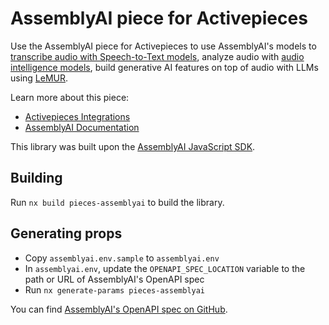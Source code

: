 # AssemblyAI piece for Activepieces

Use the AssemblyAI piece for Activepieces to use AssemblyAI's models to
[transcribe audio with Speech-to-Text models](https://www.assemblyai.com/products/speech-to-text?utm_source=activepieces), analyze audio with [audio intelligence models](https://www.assemblyai.com/products/speech-understanding?utm_source=activepieces), build generative AI features on top of audio with LLMs using [LeMUR](https://www.assemblyai.com/blog/lemur/?utm_source=activepieces).

Learn more about this piece:

- [Activepieces Integrations](https://www.activeboxes.org/pieces/assemblyai)
- [AssemblyAI Documentation](https://www.assemblyai.com/docs/integrations/activepieces)

This library was built upon the [AssemblyAI JavaScript SDK](https://github.com/AssemblyAI/assemblyai-node-sdk).

## Building

Run `nx build pieces-assemblyai` to build the library.

## Generating props

- Copy `assemblyai.env.sample` to `assemblyai.env`
- In `assemblyai.env`, update the `OPENAPI_SPEC_LOCATION` variable to the path or URL of AssemblyAI's OpenAPI spec
- Run `nx generate-params pieces-assemblyai`

You can find [AssemblyAI's OpenAPI spec on GitHub](https://github.com/AssemblyAI/assemblyai-api-spec/blob/main/openapi.yml).
